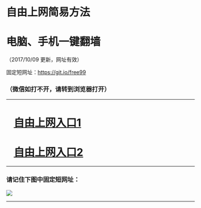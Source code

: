 ﻿# 自由上网简易方法

# 电脑、手机一键翻墙

（2017/10/09 更新，网址有效）

固定短网址：https://git.io/free99

### （微信如打不开，请转到浏览器打开）


***





# &nbsp;&nbsp; <a href="http://ft11487877.fwq-tz-1001.info/fwqtz01.html?t=100900131554 " target="_blank">自由上网入口1</a>
# &nbsp;&nbsp; <a href="http://ft1443420341.fwq-tz-1002.info/fwqtz02.html?t=100900118158 " target="_blank">自由上网入口2</a>
***

### 请记住下图中固定短网址：

<img src="https://s3-us-west-2.amazonaws.com/fwq-1001/yjfq-20170905okok.png" /> 


***

